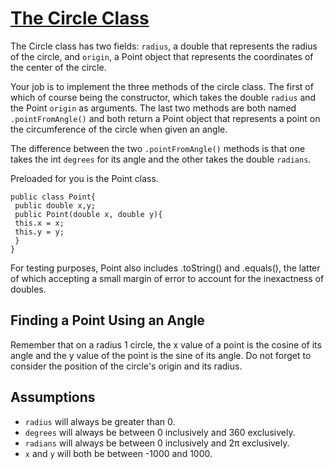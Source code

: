 # [The Circle Class](https://www.codewars.com/kata/the-circle-class "https://www.codewars.com/kata/6787fe7f9c97c27a6d055d9a")

The Circle class has two fields: ```radius```, a double that represents the radius of the circle, and ```origin```, a Point object that
represents the coordinates of the center of the circle.

Your job is to implement the three methods of the circle class. The first of which of course being the constructor, which takes the double
```radius``` and the Point ```origin``` as arguments. The last two methods are both named ```.pointFromAngle()``` and both return a Point
object that represents a point on the circumference of the circle when given an angle.

The difference between the two ```.pointFromAngle()``` methods is that one takes the int ```degrees``` for its angle and the other takes the
double ```radians```.

Preloaded for you is the Point class.

```
public class Point{
 public double x,y;
 public Point(double x, double y){
 this.x = x;
 this.y = y;
 }
}
```

For testing purposes, Point also includes .toString() and .equals(), the latter of which accepting a small margin of error to account for
the inexactness of doubles.

Finding a Point Using an Angle
------------------

Remember that on a radius 1 circle, the x value of a point is the cosine of its angle and the y value of the point is the sine of its angle.
Do not forget to consider the position of the circle's origin and its radius.

Assumptions
------------------

- ```radius``` will always be greater than 0.
- ```degrees``` will always be between 0 inclusively and 360 exclusively.
- ```radians``` will always be between 0 inclusively and 2π exclusively.
- ```x``` and ```y``` will both be between -1000 and 1000.